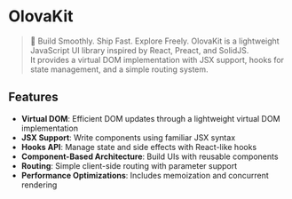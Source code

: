# OlovaKit
> 🚀 Build Smoothly. Ship Fast. Explore Freely.
OlovaKit is a lightweight JavaScript UI library inspired by React, Preact, and SolidJS.  
It provides a virtual DOM implementation with JSX support, hooks for state management, and a simple routing system.

## Features

- **Virtual DOM**: Efficient DOM updates through a lightweight virtual DOM implementation  
- **JSX Support**: Write components using familiar JSX syntax  
- **Hooks API**: Manage state and side effects with React-like hooks  
- **Component-Based Architecture**: Build UIs with reusable components  
- **Routing**: Simple client-side routing with parameter support  
- **Performance Optimizations**: Includes memoization and concurrent rendering
